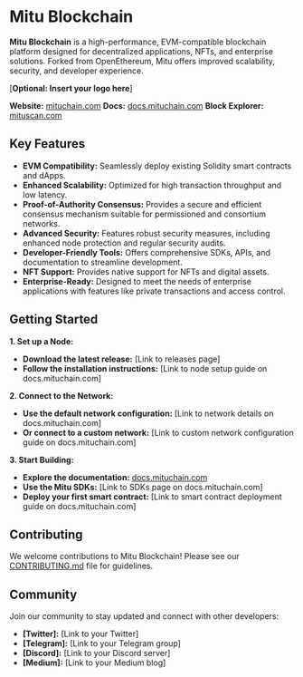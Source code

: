 # Mitu Blockchain

**Mitu Blockchain** is a high-performance, EVM-compatible blockchain platform designed for decentralized applications, NFTs, and enterprise solutions. Forked from OpenEthereum, Mitu offers improved scalability, security, and developer experience.

[**Optional: Insert your logo here**]

**Website:** [mituchain.com](https://mituchain.com)
**Docs:** [docs.mituchain.com](https://docs.mituchain.com)
**Block Explorer:** [mituscan.com](https://mituscan.com)

## Key Features

* **EVM Compatibility:** Seamlessly deploy existing Solidity smart contracts and dApps.
* **Enhanced Scalability:**  Optimized for high transaction throughput and low latency.
* **Proof-of-Authority Consensus:**  Provides a secure and efficient consensus mechanism suitable for permissioned and consortium networks.
* **Advanced Security:**  Features robust security measures, including enhanced node protection and regular security audits.
* **Developer-Friendly Tools:**  Offers comprehensive SDKs, APIs, and documentation to streamline development.
* **NFT Support:**  Provides native support for NFTs and digital assets.
* **Enterprise-Ready:**  Designed to meet the needs of enterprise applications with features like private transactions and access control.

## Getting Started

**1. Set up a Node:**

* **Download the latest release:** [Link to releases page]
* **Follow the installation instructions:** [Link to node setup guide on docs.mituchain.com]

**2. Connect to the Network:**

* **Use the default network configuration:** [Link to network details on docs.mituchain.com]
* **Or connect to a custom network:** [Link to custom network configuration guide on docs.mituchain.com]

**3. Start Building:**

* **Explore the documentation:** [docs.mituchain.com](https://docs.mituchain.com)
* **Use the Mitu SDKs:** [Link to SDKs page on docs.mituchain.com]
* **Deploy your first smart contract:** [Link to smart contract deployment guide on docs.mituchain.com]

## Contributing

We welcome contributions to Mitu Blockchain! Please see our [CONTRIBUTING.md](CONTRIBUTING.md) file for guidelines.

## Community

Join our community to stay updated and connect with other developers:

* **[Twitter]:** [Link to your Twitter]
* **[Telegram]:** [Link to your Telegram group]
* **[Discord]:** [Link to your Discord server]
* **[Medium]:** [Link to your Medium blog]
